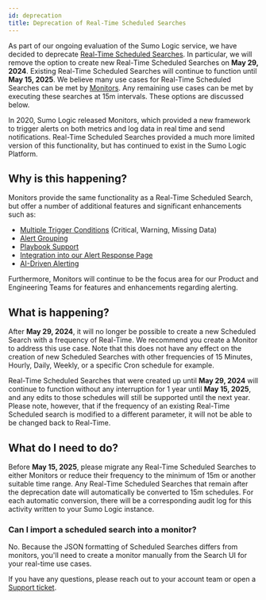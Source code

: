 ```yaml
---
id: deprecation
title: Deprecation of Real-Time Scheduled Searches
---
```


As part of our ongoing evaluation of the Sumo Logic service, we have decided to deprecate [Real-Time Scheduled Searches](/docs/alerts/scheduled-searches/create-real-time-alert). In particular, we will remove the option to create new Real-Time Scheduled Searches on **May 29, 2024**. Existing Real-Time Scheduled Searches will continue to function until **May 15, 2025**. We believe many use cases for Real-Time Scheduled Searches can be met by [Monitors](/docs/alerts/monitors/overview). Any remaining use cases can be met by executing these searches at 15m intervals. These options are discussed below.

In 2020, Sumo Logic released Monitors, which provided a new framework to trigger alerts on both metrics and log data in real time and send notifications. Real-Time Scheduled Searches provided a much more limited version of this functionality, but has continued to exist in the Sumo Logic Platform.

## Why is this happening?

Monitors provide the same functionality as a Real-Time Scheduled Search, but offer a number of additional features and significant enhancements such as:

* [Multiple Trigger Conditions](/docs/alerts/monitors/create-monitor/#step-1-set-trigger-conditions) (Critical, Warning, Missing Data)
* [Alert Grouping](/docs/alerts/monitors/alert-grouping/)
* [Playbook Support](/docs/alerts/monitors/alert-response/#alert-details)
* [Integration into our Alert Response Page](/docs/alerts/monitors/alert-response/)
* [AI-Driven Alerting](/release-notes-service/2024/12/31/#march-12-2024-alerts)

Furthermore, Monitors will continue to be the focus area for our Product and Engineering Teams for features and enhancements regarding alerting.

## What is happening?

After **May 29, 2024**, it will no longer be possible to create a new Scheduled Search with a frequency of Real-Time. We recommend you create a Monitor to address this use case. Note that this does not have any effect on the creation of new Scheduled Searches with other frequencies of 15 Minutes, Hourly, Daily, Weekly, or a specific Cron schedule for example.

Real-Time Scheduled Searches that were created up until **May 29, 2024** will continue to function without any interruption for 1 year until **May 15, 2025**, and any edits to those schedules will still be supported until the next year. Please note, however, that if the frequency of an existing Real-Time Scheduled search is modified to a different parameter, it will not be able to be changed back to Real-Time.

## What do I need to do?

Before **May 15, 2025**, please migrate any Real-Time Scheduled Searches to either Monitors or reduce their frequency to the minimum of 15m or another suitable time range. Any Real-Time Scheduled Searches that remain after the deprecation date will automatically be converted to 15m schedules. For each automatic conversion, there will be a corresponding audit log for this activity written to your Sumo Logic instance. 

### Can I import a scheduled search into a monitor?

No. Because the JSON formatting of Scheduled Searches differs from monitors, you'll need to create a monitor manually from the Search UI for your real-time use cases.

If you have any questions, please reach out to your account team or open a [Support ticket](https://support.sumologic.com/support/s/).
